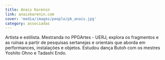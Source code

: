 ```yaml
---
title: Anais Karenin
link: anaiskarenin.com
cover: 'media/images/people/pb_anais.jpg'
category: associadas
---
```

Artista e estilista. Mestranda no PPGArtes - UERJ, explora os fragmentos e as ruínas a partir de pesquisas sertanejas e orientais que aborda em performances, instalações e objetos. Estudou dança Butoh com os mestres Yoshito Ohno e Tadashi Endo.
